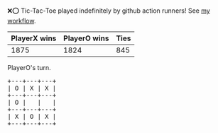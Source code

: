 :x::o: Tic-Tac-Toe played indefinitely by github action runners! See [my workflow](.github/workflows/play.yaml).

|PlayerX wins|PlayerO wins|Ties|
|-|-|-|
|1875|1824|845|

PlayerO's turn.

<pre>
+---+---+---+
| O | X | X |
+---+---+---+
| O |   |   |
+---+---+---+
| X | O | X |
+---+---+---+
</pre>